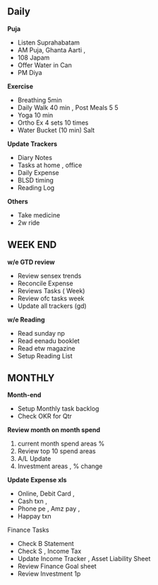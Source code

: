 ## Daily 

**Puja**
- Listen Suprahabatam
- AM Puja,  Ghanta Aarti , 
- 108 Japam
- Offer Water in Can
- PM Diya

**Exercise**
- Breathing 5min
- Daily Walk 40 min , Post Meals  5 5 
- Yoga 10 min
- Ortho Ex 4 sets 10 times
- Water Bucket (10 min) Salt

**Update Trackers**
- Diary Notes 
- Tasks at home , office
- Daily Expense
- BLSD timing 
- Reading Log

**Others** 
- Take medicine
- 2w ride

## WEEK END

**w/e GTD review**
- Review sensex trends
- Reconcile Expense
- Reviews Tasks ( Week) 
- Review ofc tasks week
- Update all trackers (gd)

**w/e Reading**
- Read sunday np 
- Read eenadu booklet 
- Read etw magazine
- Setup Reading List


## MONTHLY

**Month-end**
- Setup Monthly task backlog
- Check OKR for Qtr

**Review month on month spend** 
1. current month spend areas % 
2. Review top 10 spend areas 
3. A/L Update 
4. Investment areas , % change

**Update Expense xls** 
- Online, Debit Card , 
- Cash txn , 
- Phone pe , Amz pay , 
- Happay txn

Finance Tasks
- Check B Statement
- Check S , Income Tax 
- Update Income Tracker , Asset Liability Sheet
- Review Finance Goal sheet
- Review Investment 1p
